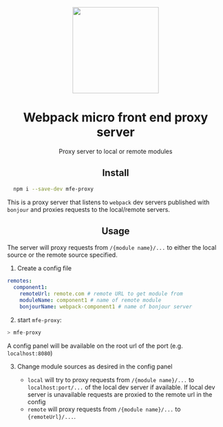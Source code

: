 <div align="center">
  <a href="https://github.com/webpack/webpack">
    <img width="200" height="200"
      src="https://webpack.js.org/assets/icon-square-big.svg">
  </a>
  <h1>Webpack micro front end proxy server</h1>
  <p>Proxy server to local or remote modules</p>
</div>

<h2 align="center">Install</h2>

```bash
  npm i --save-dev mfe-proxy
```

This is a proxy server that listens to `webpack` dev servers published with `bonjour` and proxies requests to the local/remote servers.

<h2 align="center">Usage</h2>

The server will proxy requests from `/{module name}/...` to either the local source or the remote source specified.

1. Create a config file

```yaml
remotes:
  component1:
    remoteUrl: remote.com # remote URL to get module from
    moduleName: component1 # name of remote module
    bonjourName: webpack-component1 # name of bonjour server
```

2. start `mfe-proxy`:

```s
> mfe-proxy
```

A config panel will be available on the root url of the port (e.g. `localhost:8080`)

3. Change module sources as desired in the config panel

   - `local` will try to proxy requests from `/{module name}/...` to `localhost:port/...` of the local dev server if available. If local dev server is unavailable requests are proxied to the remote url in the config
   - `remote` will proxy requests from `/{module name}/...` to `{remoteUrl}/...`.
